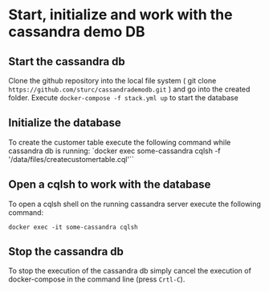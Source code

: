 # Start, initialize and work with the cassandra demo DB

## Start the cassandra db

Clone the github repository into the local file system ( git clone `https://github.com/sturc/cassandrademodb.git` ) and go into the created folder. 
Execute `docker-compose -f stack.yml up` to start the database

## Initialize the database 

To create the customer table execute the following command while cassandra db is running: 
`docker exec some-cassandra cqlsh -f '/data/files/createcustomertable.cql'``

## Open a cqlsh to work with the database

To open a cqlsh shell on the running cassandra server execute the following command: 

`docker exec -it some-cassandra cqlsh`


## Stop the cassandra db 

To stop the execution of the cassandra db simply cancel the execution of docker-compose in the command line (press `Crtl-C`).